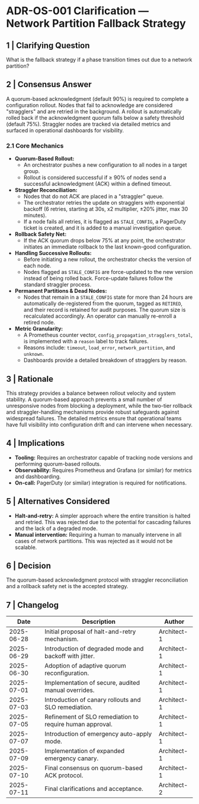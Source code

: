 # ADR-OS-001 Clarification — Network Partition Fallback Strategy

## 1  |  Clarifying Question

What is the fallback strategy if a phase transition times out due to a network partition?

## 2  |  Consensus Answer

A quorum-based acknowledgment (default 90%) is required to complete a configuration rollout. Nodes that fail to acknowledge are considered "stragglers" and are retried in the background. A rollout is automatically rolled back if the acknowledgment quorum falls below a safety threshold (default 75%). Straggler nodes are tracked via detailed metrics and surfaced in operational dashboards for visibility.

### 2.1 Core Mechanics

*   **Quorum-Based Rollout:**
    *   An orchestrator pushes a new configuration to all nodes in a target group.
    *   Rollout is considered successful if ≥ 90% of nodes send a successful acknowledgment (ACK) within a defined timeout.
*   **Straggler Reconciliation:**
    *   Nodes that do not ACK are placed in a "straggler" queue.
    *   The orchestrator retries the update on stragglers with exponential backoff (6 retries, starting at 30s, x2 multiplier, ±20% jitter, max 30 minutes).
    *   If a node fails all retries, it is flagged as `STALE_CONFIG`, a PagerDuty ticket is created, and it is added to a manual investigation queue.
*   **Rollback Safety Net:**
    *   If the ACK quorum drops below 75% at any point, the orchestrator initiates an immediate rollback to the last known-good configuration.
*   **Handling Successive Rollouts:**
    *   Before initiating a new rollout, the orchestrator checks the version of each node.
    *   Nodes flagged as `STALE_CONFIG` are force-updated to the new version instead of being rolled back. Force-update failures follow the standard straggler process.
*   **Permanent Partitions & Dead Nodes:**
    *   Nodes that remain in a `STALE_CONFIG` state for more than 24 hours are automatically de-registered from the quorum, tagged as `RETIRED`, and their record is retained for audit purposes. The quorum size is recalculated accordingly. An operator can manually re-enroll a retired node.
*   **Metric Granularity:**
    *   A Prometheus counter vector, `config_propagation_stragglers_total`, is implemented with a `reason` label to track failures.
    *   Reasons include: `timeout`, `load_error`, `network_partition`, and `unknown`.
    *   Dashboards provide a detailed breakdown of stragglers by reason.

## 3  |  Rationale

This strategy provides a balance between rollout velocity and system stability. A quorum-based approach prevents a small number of unresponsive nodes from blocking a deployment, while the two-tier rollback and straggler-handling mechanisms provide robust safeguards against widespread failures. The detailed metrics ensure that operational teams have full visibility into configuration drift and can intervene when necessary.

## 4  |  Implications

*   **Tooling:** Requires an orchestrator capable of tracking node versions and performing quorum-based rollouts.
*   **Observability:** Requires Prometheus and Grafana (or similar) for metrics and dashboarding.
*   **On-call:** PagerDuty (or similar) integration is required for notifications.

## 5  |  Alternatives Considered

*   **Halt-and-retry:** A simpler approach where the entire transition is halted and retried. This was rejected due to the potential for cascading failures and the lack of a degraded mode.
*   **Manual intervention:** Requiring a human to manually intervene in all cases of network partitions. This was rejected as it would not be scalable.

## 6  |  Decision

The quorum-based acknowledgment protocol with straggler reconciliation and a rollback safety net is the accepted strategy.

## 7  |  Changelog

| Date       | Description                                                   | Author      |
| ---------- | ------------------------------------------------------------- | ----------- |
| 2025-06-28 | Initial proposal of halt-and-retry mechanism.                 | Architect-1 |
| 2025-06-29 | Introduction of degraded mode and backoff with jitter.        | Architect-1 |
| 2025-06-30 | Adoption of adaptive quorum reconfiguration.                  | Architect-1 |
| 2025-07-01 | Implementation of secure, audited manual overrides.           | Architect-1 |
| 2025-07-03 | Introduction of canary rollouts and SLO remediation.          | Architect-1 |
| 2025-07-05 | Refinement of SLO remediation to require human approval.      | Architect-1 |
| 2025-07-07 | Introduction of emergency auto-apply mode.                    | Architect-1 |
| 2025-07-09 | Implementation of expanded emergency canary.                  | Architect-1 |
| 2025-07-10 | Final consensus on quorum-based ACK protocol.                 | Architect-1 |
| 2025-07-11 | Final clarifications and acceptance.                          | Architect-2 |